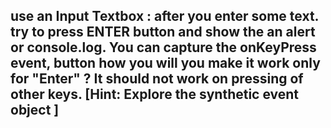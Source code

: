 ## use an Input Textbox : after you enter some text. try to press ENTER button and show the an alert or console.log. You can capture the onKeyPress event, button how you will you make it work only for "Enter" ? It should not work on pressing of other keys. [Hint: Explore the synthetic event object ]
